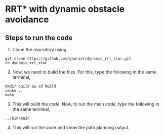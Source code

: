# RRT* with dynamic obstacle avoidance

## Steps to run the code
1. Clone the repository using,
```
git clone https://github.com/gauraut/dynamic_rrt_star.git
cd dynamic_rrt_star
```
2. Now, we need to build the files. For this, type the following in the same terminal,
```
mkdir build && cd build
cmake ..
make
```
3. This will build the code. Now, to run the main code, type the following in the same terminal,
```
../bin/main
```
4. This will run the code and show the path planning output.
